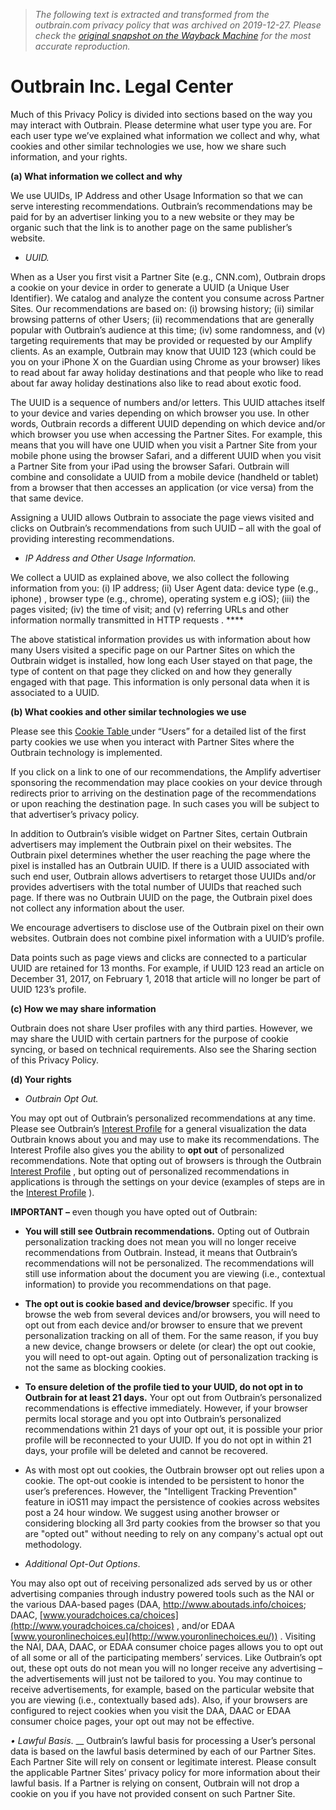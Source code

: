 > *The following text is extracted and transformed from the outbrain.com privacy policy that was archived on 2019-12-27. Please check the [original snapshot on the Wayback Machine](https://web.archive.org/web/20191227222347id_/https%3A//www.outbrain.com/legal/privacy%23privacy-policy) for the most accurate reproduction.*

# Outbrain Inc. Legal Center

Much of this Privacy Policy is divided into sections based on the way you may interact with Outbrain. Please determine what user type you are. For each user type we’ve explained what information we collect and why, what cookies and other similar technologies we use, how we share such information, and your rights.

**(a) What information we collect and why**

We use UUIDs, IP Address and other Usage Information so that we can serve interesting recommendations. Outbrain’s recommendations may be paid for by an advertiser linking you to a new website or they may be organic such that the link is to another page on the same publisher’s website. 

  * _UUID._



When as a User you first visit a Partner Site (e.g., CNN.com), Outbrain drops a cookie on your device in order to generate a UUID (a Unique User Identifier). We catalog and analyze the content you consume across Partner Sites. Our recommendations are based on: (i) browsing history; (ii) similar browsing patterns of other Users; (ii) recommendations that are generally popular  with Outbrain’s audience at this time; (iv) some randomness, and (v) targeting requirements that may be provided or requested by our Amplify clients. As an example, Outbrain may know that UUID 123 (which could be you on your iPhone X on the Guardian using Chrome as your browser) likes to read about far away holiday destinations and that people who like to read about far away holiday destinations also like to read about exotic food. 

The UUID is a sequence of numbers and/or letters. This UUID attaches itself to your device and varies depending on which browser you use. In other words, Outbrain records a different UUID depending on which device and/or which browser you use when accessing the Partner Sites. For example, this means that you will have one UUID when you visit a Partner Site from your mobile phone using the browser Safari, and a different UUID when you visit a Partner Site from your iPad using the browser Safari. Outbrain will combine and consolidate a UUID from a mobile device (handheld or tablet) from a browser that then accesses an application (or vice versa) from the that same device.

Assigning a UUID allows Outbrain to associate the page views visited and clicks on Outbrain’s recommendations from such UUID – all with the goal of providing interesting recommendations.

  * _IP Address and Other Usage Information._



We collect a UUID as explained above, we also collect the following information from you: (i) IP address; (ii) User Agent data: device type (e.g., iphone) , browser type (e.g., chrome), operating system e.g iOS); (iii) the pages visited; (iv) the time of visit; and (v) referring URLs and other information normally transmitted in HTTP requests . ****

The above statistical information provides us with information about how many Users visited a specific page on our Partner Sites on which the Outbrain widget is installed, how long each User stayed on that page, the type of content on that page they clicked on and how they generally engaged with that page. This information is only personal data when it is associated to a UUID.

**(b) What cookies and other similar technologies we use**

Please see this [Cookie Table ](https://www.outbrain.com/legal/privacy#cookies)under “Users” for a detailed list of the first party cookies we use when you interact with Partner Sites where the Outbrain technology is implemented.

If you click on a link to one of our recommendations, the Amplify advertiser sponsoring the recommendation may place cookies on your device through redirects prior to arriving on the destination page of the recommendations or upon reaching the destination page. In such cases you will be subject to that advertiser’s privacy policy.

In addition to Outbrain’s visible widget on Partner Sites, certain Outbrain advertisers may implement the Outbrain pixel on their websites. The Outbrain pixel determines whether the user reaching the page where the pixel is installed has an Outbrain UUID. If there is a UUID associated with such end user, Outbrain allows advertisers to retarget those UUIDs and/or provides advertisers with the total number of UUIDs that reached such page. If there was no Outbrain UUID on the page, the Outbrain pixel does not collect any information about the user.

We encourage advertisers to disclose use of the Outbrain pixel on their own websites. Outbrain does not combine pixel information with a UUID’s profile.

Data points such as page views and clicks are connected to a particular UUID are retained for 13 months. For example, if UUID 123 read an article on December 31, 2017, on February 1, 2018 that article will no longer be part of UUID 123’s profile.

**(c) How we may share information**

Outbrain does not share User profiles with any third parties. However, we may share the UUID with certain partners for the purpose of cookie syncing, or based on technical requirements. Also see the Sharing section of this Privacy Policy.

**(d) Your rights**

  * _Outbrain Opt Out._



You may opt out of Outbrain’s personalized recommendations at any time. Please see Outbrain’s [Interest Profile](https://my.outbrain.com/recommendations-settings/home) for a general visualization the data Outbrain knows about you and may use to make its recommendations. The  Interest Profile  also gives you the ability to **opt out** of personalized recommendations. Note that opting out of browsers is through the Outbrain  [Interest Profile](https://my.outbrain.com/recommendations-settings/home) , but opting out of personalized recommendations in applications is through the settings on your device (examples of steps are in the  [Interest Profile](https://my.outbrain.com/recommendations-settings/home) ).

**IMPORTANT –** even though you have opted out of Outbrain:

  * **You will still see Outbrain recommendations.** Opting out of Outbrain personalization tracking does not mean you will no longer receive recommendations from Outbrain. Instead, it means that Outbrain’s recommendations will not be personalized. The recommendations will still use information about the document you are viewing (i.e., contextual information) to provide you recommendations on that page.
  * **The opt out is cookie based and device/browser** specific. If you browse the web from several devices and/or browsers, you will need to opt out from each device and/or browser to ensure that we prevent personalization tracking on all of them. For the same reason, if you buy a new device, change browsers or delete (or clear) the opt out cookie, you will need to opt-out again. Opting out of personalization tracking is not the same as blocking cookies.
  * **To ensure deletion of the profile tied to your UUID, do not opt in to Outbrain for at least 21 days.** Your opt out from Outbrain’s personalized recommendations is effective immediately. However, if your browser permits local storage and you opt into Outbrain’s personalized recommendations within 21 days of your opt out, it is possible your prior profile will be reconnected to your UUID. If you do not opt in within 21 days, your profile will be deleted and cannot be recovered.
  * As with most opt out cookies, the Outbrain browser opt out relies upon a cookie. The opt-out cookie is intended to be persistent to honor the user’s preferences. However, the "Intelligent Tracking Prevention" feature in iOS11 may impact the persistence of cookies across websites post a 24 hour window. We suggest using another browser or considering blocking all 3rd party cookies from the browser so that you are "opted out" without needing to rely on any company's actual opt out methodology.


  * _Additional Opt-Out Options_.



You may also opt out of receiving personalized ads served by us or other advertising companies through industry powered tools such as the NAI or the various DAA-based pages (DAA,  <http://www.aboutads.info/choices>; DAAC, [www.youradchoices.ca/choices](http://www.youradchoices.ca/choices) , and/or EDAA [www.youronlinechoices.eu](http://www.youronlinechoices.eu/)) . Visiting the NAI, DAA, DAAC, or EDAA consumer choice pages allows you to opt out of all some or all of the participating members’ services. Like Outbrain’s opt out, these opt outs do not mean you will no longer receive any advertising – the advertisements will just not be tailored to you. You may continue to receive advertisements, for example, based on the particular website that you are viewing (i.e., contextually based ads). Also, if your browsers are configured to reject cookies when you visit the DAA, DAAC or EDAA consumer choice pages, your opt out may not be effective.

_• Lawful Basis_. __ Outbrain’s lawful basis for processing a User’s personal data is based on the lawful basis determined by each of our Partner Sites. Each Partner Site will rely on consent or legitimate interest. Please consult the applicable Partner Sites’ privacy policy for more information about their lawful basis. If a Partner is relying on consent, Outbrain will not drop a cookie on you if you have not provided consent on such Partner Site.
